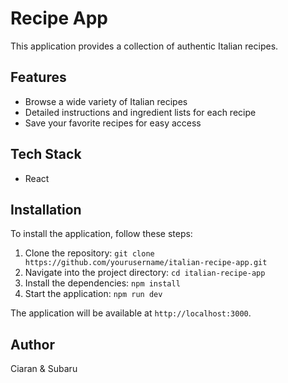 # Recipe App

This application provides a collection of authentic Italian recipes.

## Features

- Browse a wide variety of Italian recipes
- Detailed instructions and ingredient lists for each recipe
- Save your favorite recipes for easy access

## Tech Stack
- React

## Installation

To install the application, follow these steps:

1. Clone the repository: `git clone https://github.com/yourusername/italian-recipe-app.git`
2. Navigate into the project directory: `cd italian-recipe-app`
3. Install the dependencies: `npm install`
4. Start the application: `npm run dev`

The application will be available at `http://localhost:3000`.

## Author 
Ciaran & Subaru